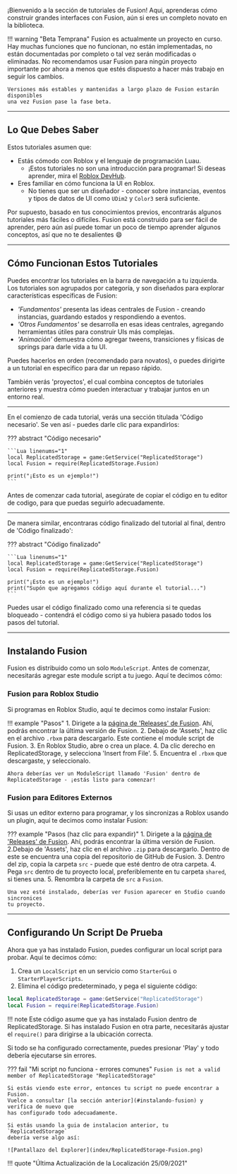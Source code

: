 ¡Bienvenido a la sección de tutoriales de Fusion! Aqui, aprenderas cómo construir 
grandes interfaces con Fusion, aún si eres un completo novato en la biblioteca.

!!! warning "Beta Temprana"
	Fusion es actualmente un proyecto en curso. Hay muchas funciones que no 
	funcionan, no están implementadas, no están documentadas por completo o 
	tal vez serán modificadas o eliminadas. No recomendamos usar Fusion para 
	ningún proyecto importante por ahora a menos que estés dispuesto a 
	hacer más trabajo en seguir los cambios.

	Versiones más estables y mantenidas a largo plazo de Fusion estarán disponibles 
	una vez Fusion pase la fase beta.

-----


## Lo Que Debes Saber

Estos tutoriales asumen que:

- Estás cómodo con Roblox y el lenguaje de programación Luau.
	- ¡Estos tutoriales no son una introducción para programar! Si deseas aprender, 
	mira el [Roblox DevHub](https://developer.roblox.com/).
- Eres familiar en cómo funciona la UI en Roblox.
    - No tienes que ser un diseñador - conocer sobre instancias, eventos 
	y tipos de datos de UI como `UDim2` y `Color3` será suficiente.

Por supuesto, basado en tus conocimientos previos, encontrarás algunos tutoriales 
más fáciles o difíciles. Fusion está construido para ser fácil de aprender, pero aún así 
puede tomar un poco de tiempo aprender algunos conceptos, así que no te desalientes :smile:

-----

## Cómo Funcionan Estos Tutoriales

Puedes encontrar los tutoriales en la barra de navegación a tu izquierda. Los 
tutoriales son agrupados por categoría, y son diseñados para explorar 
características específicas de Fusion:

- *'Fundamentos'* presenta las ideas centrales de Fusion - creando instancias, guardando 
estados y respondiendo a eventos.
- *'Otros Fundamentos'* se desarrolla en esas ideas centrales, agregando herramientas 
útiles para construir UIs más complejas.
- *'Animación'* demuestra cómo agregar tweens, transiciones y físicas de springs para 
darle vida a tu UI.

Puedes hacerlos en orden (recomendado para novatos), o puedes dirigirte a 
un tutorial en especifico para dar un repaso rápido.

También verás 'proyectos', el cual combina conceptos de tutoriales anteriores y 
muestra cómo pueden interactuar y trabajar juntos en un entorno real.

-----

En el comienzo de cada tutorial, verás una sección titulada 'Código necesario'. 
Se ven así - puedes darle clic para expandirlos:

??? abstract "Código necesario"

	```Lua linenums="1"
	local ReplicatedStorage = game:GetService("ReplicatedStorage")
	local Fusion = require(ReplicatedStorage.Fusion)

	print("¡Esto es un ejemplo!")
	```

Antes de comenzar cada tutorial, asegúrate de copiar el código en tu editor de 
codigo, para que puedas seguirlo adecuadamente.

-----

De manera similar, encontraras código finalizado del tutorial al final, dentro 
de 'Código finalizado':

??? abstract "Código finalizado"

	```Lua linenums="1"
	local ReplicatedStorage = game:GetService("ReplicatedStorage")
	local Fusion = require(ReplicatedStorage.Fusion)

	print("¡Esto es un ejemplo!")
	print("Supón que agregamos código aquí durante el tutorial...")
	```

Puedes usar el código finalizado como una referencia si te quedas bloqueado - 
contendrá el código como si ya hubiera pasado todos los pasos del tutorial.

-----

## Instalando Fusion

Fusion es distribuido como un solo `ModuleScript`. Antes de comenzar, necesitarás 
agregar este module script a tu juego. Aquí te decimos cómo:

### Fusion para Roblox Studio

Si programas en Roblox Studio, aquí te decimos como instalar Fusion:

!!! example "Pasos"
	1. Dirigete a la [página de  'Releases' de Fusion](https://github.com/Elttob/Fusion/releases).
	Ahí, podrás encontrar la última versión de Fusion.
	2. Debajo de 'Assets', haz clic en el archivo `.rbxm` para descargarlo. Este contiene 
	el module script de Fusion.
	3. En Roblox Studio, abre o crea un place.
	4. Da clic derecho en ReplicatedStorage, y selecciona 'Insert from File'.
	5. Encuentra el `.rbxm` que descargaste, y seleccionalo.

	Ahora deberías ver un ModuleScript llamado 'Fusion' dentro de ReplicatedStorage - ¡estás listo para comenzar!


### Fusion para Editores Externos

Si usas un editor externo para programar, y los sincronizas a Roblox usando un 
plugin, aquí te decimos como instalar Fusion:

??? example "Pasos (haz clic para expandir)"
	1. Dirigete a la [página de  'Releases' de Fusion](https://github.com/Elttob/Fusion/releases). 
	Ahí, podrás encontrar la última versión de Fusion.
	2.Debajo de 'Assets', haz clic en el archivo `.zip` para descargarlo. Dentro 
	de este se encuentra una copia del repositorio de GitHub de Fusion.
	3. Dentro del zip, copia la carpeta `src` - puede que esté dentro de otra 
	carpeta.
	4. Pega `src` dentro de tu proyecto local, preferiblemente en tu carpeta 
	`shared`, si tienes una.
	5. Renombra la carpeta de `src` a `Fusion`.

	Una vez esté instalado, deberías ver Fusion aparecer en Studio cuando sincronices 
	tu proyecto.

-----

## Configurando Un Script De Prueba

Ahora que ya has instalado Fusion, puedes configurar un local script para probar. 
Aquí te decimos cómo:

1. Crea un `LocalScript` en un servicio como `StarterGui` o `StarterPlayerScripts`.
2. Elimina el código predeterminado, y pega el siguiente código:

```Lua linenums="1"
local ReplicatedStorage = game:GetService("ReplicatedStorage")
local Fusion = require(ReplicatedStorage.Fusion)
```

!!! note
	Este código asume que ya has instalado Fusion dentro de ReplicatedStorage. 
	Si has instalado Fusion en otra parte, necesitarás ajustar el `require()` 
	para dirigirse a la ubicación correcta.

Si todo se ha configurado correctamente, puedes presionar 'Play' y todo debería 
ejecutarse sin errores.

??? fail "Mi script no funciona  - errores comunes"
	```
	Fusion is not a valid member of ReplicatedStorage "ReplicatedStorage"
	```

	Si estás viendo este error, entonces tu script no puede encontrar a Fusion. 
	Vuelce a consultar [la sección anterior](#instalando-fusion) y verifica de nuevo que 
	has configurado todo adecuadamente.

	Si estás usando la guia de instalacion anterior, tu `ReplicatedStorage` 
	debería verse algo así:

	![Pantallazo del Explorer](index/ReplicatedStorage-Fusion.png)

!!! quote "Última Actualización de la Localización 25/09/2021"
